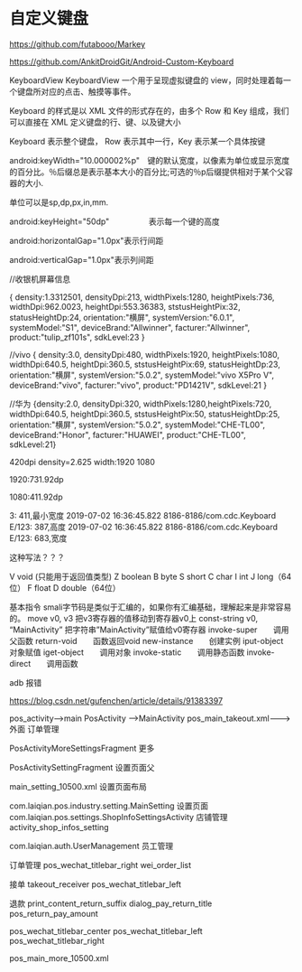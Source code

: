 # 自定义键盘

https://github.com/futabooo/Markey

https://github.com/AnkitDroidGit/Android-Custom-Keyboard


KeyboardView
KeyboardView 一个用于呈现虚拟键盘的 view，同时处理着每一个键盘所对应的点击、触摸等事件。

Keyboard 的样式是以 XML 文件的形式存在的，由多个 Row 和 Key 组成，我们可以直接在 XML 定义键盘的行、键、以及键大小


Keyboard 表示整个键盘， Row 表示其中一行，Key 表示某一个具体按键

android:keyWidth="10.000002%p"　键的默认宽度，以像素为单位或显示宽度的百分比。％后缀总是表示基本大小的百分比;可选的％p后缀提供相对于某个父容器的大小.

单位可以是sp,dp,px,in,mm.

android:keyHeight="50dp"　　　　　表示每一个键的高度

android:horizontalGap="1.0px"表示行间距

android:verticalGap="1.0px"表示列间距


//收银机屏幕信息

{
density:1.3312501,
densityDpi:213,
widthPixels:1280, heightPixels:736,
widthDpi:962.0023, heightDpi:553.36383,
ststusHeightPix:32, statusHeightDp:24,
orientation:"横屏", systemVersion:"6.0.1",
systemModel:"S1", deviceBrand:"Allwinner",
facturer:"Allwinner", product:"tulip_zf101s",
sdkLevel:23
}


//vivo
{
density:3.0,
densityDpi:480,
widthPixels:1920, heightPixels:1080,
widthDpi:640.5, heightDpi:360.5,
ststusHeightPix:69,
statusHeightDp:23,
orientation:"横屏",
systemVersion:"5.0.2",
systemModel:"vivo X5Pro V",
deviceBrand:"vivo",
facturer:"vivo",
product:"PD1421V",
sdkLevel:21
}

//华为
{density:2.0,
 densityDpi:320,
  widthPixels:1280,heightPixels:720,
  widthDpi:640.5, heightDpi:360.5,
  ststusHeightPix:50,
  statusHeightDp:25,
  orientation:"横屏",
  systemVersion:"5.0.2",
  systemModel:"CHE-TL00",
  deviceBrand:"Honor",
  facturer:"HUAWEI",
  product:"CHE-TL00",
  sdkLevel:21}


  420dpi  density=2.625
  width:1920  1080

  1920:731.92dp

  1080:411.92dp

  3: 411,最小宽度
  2019-07-02 16:36:45.822 8186-8186/com.cdc.Keyboard E/123: 387,高度
  2019-07-02 16:36:45.822 8186-8186/com.cdc.Keyboard E/123: 683,宽度


<item android:color="?textColorError" />  这种写法？？？

V void (只能用于返回值类型)
Z boolean
B byte
S short
C char
I int
J long（64位）
F float
D double（64位）


基本指令
smali字节码是类似于汇编的，如果你有汇编基础，理解起来是非常容易的。
move v0, v3 把v3寄存器的值移动到寄存器v0上
const-string v0, “MainActivity” 把字符串”MainActivity”赋值给v0寄存器
invoke-super　　调用父函数
return-void　　函数返回void
new-instance　　创建实例
iput-object　　对象赋值
iget-object　　调用对象
invoke-static　　调用静态函数
invoke-direct　　调用函数


adb 报错

https://blog.csdn.net/gufenchen/article/details/91383397

pos_activity-->main
PosActivity -->MainActivity
pos_main_takeout.xml--->外面  订单管理

PosActivityMoreSettingsFragment  更多

PosActivitySettingFragment  设置页面父

main_setting_10500.xml  设置页面布局

com.laiqian.pos.industry.setting.MainSetting  设置页面
com.laiqian.pos.settings.ShopInfoSettingsActivity  店铺管理  activity_shop_infos_setting

com.laiqian.auth.UserManagement  员工管理

订单管理
pos_wechat_titlebar_right
wei_order_list

接单
takeout_receiver
pos_wechat_titlebar_left

退款
print_content_return_suffix
dialog_pay_return_title
pos_return_pay_amount


pos_wechat_titlebar_center  pos_wechat_titlebar_left pos_wechat_titlebar_right

pos_main_more_10500.xml